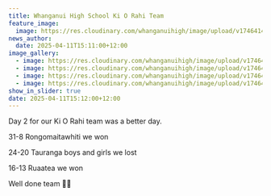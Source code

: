 ```yaml
---
title: Whanganui High School Ki O Rahi Team
feature_image:
  image: https://res.cloudinary.com/whanganuihigh/image/upload/v1746414494/ki_O_rahi_14_rywkzy.jpg
news_author:
  date: 2025-04-11T15:11:00+12:00
image_gallery:
  - image: https://res.cloudinary.com/whanganuihigh/image/upload/v1746414494/ki_O_rahi_15_xs8wys.jpg
  - image: https://res.cloudinary.com/whanganuihigh/image/upload/v1746414494/ki_O_rahi_12_oel0pl.jpg
  - image: https://res.cloudinary.com/whanganuihigh/image/upload/v1746414494/ki_O_rahi_11_eila8i.jpg
  - image: https://res.cloudinary.com/whanganuihigh/image/upload/v1746414494/ki_O_rahi_13_manne7.jpg
show_in_slider: true
date: 2025-04-11T15:12:00+12:00
---
```

Day 2 for our Ki O Rahi team was a better day. 

31-8 Rongomaitawhiti we won

24-20 Tauranga boys and girls we  lost

16-13 Ruaatea we won

Well done team 💛💚
